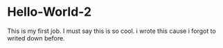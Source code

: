 # Hello-World-2
This is my first job.
I must say this is so cool.
i wrote this cause i forgot to writed down before.
